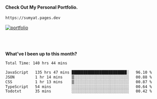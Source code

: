 #### Check Out My Personal Portfolio.
````bash
https://sumyat.pages.dev
````

<a href='https://sumyat.pages.dev/'>
    <img src='https://user-images.githubusercontent.com/108873224/211860821-15c31441-8db7-4fb7-8537-28a0c11e9408.png' alt='portfolio' align='center' />
</a>


<br />
<br />


<br />
<br />

**What've I been up to this month?**

<!--START_SECTION:waka-->

```txt
Total Time: 140 hrs 44 mins

JavaScript   135 hrs 47 mins ████████████████████████░   96.10 %
JSON         1 hr 14 mins    ▒░░░░░░░░░░░░░░░░░░░░░░░░   00.88 %
CSS          1 hr 13 mins    ▒░░░░░░░░░░░░░░░░░░░░░░░░   00.87 %
TypeScript   54 mins         ░░░░░░░░░░░░░░░░░░░░░░░░░   00.64 %
Todotxt      35 mins         ░░░░░░░░░░░░░░░░░░░░░░░░░   00.42 %
```

<!--END_SECTION:waka-->




